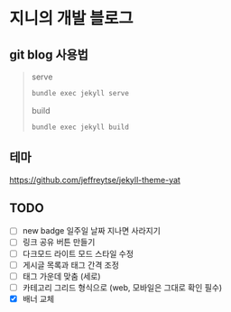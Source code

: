 # 지니의 개발 블로그

## git blog 사용법

> serve
>
> ```bash
> bundle exec jekyll serve
>```
>
> build
>
> ```bash
> bundle exec jekyll build
> ```

## 테마

<https://github.com/jeffreytse/jekyll-theme-yat>

## TODO

- [ ] new badge 일주일 날짜 지나면 사라지기
- [ ] 링크 공유 버튼 만들기
- [ ] 다크모드 라이트 모드 스타일 수정
- [ ] 게시글 목록과 태그 간격 조정
- [ ] 태그 가운데 맞춤 (세로)
- [ ] 카테고리 그리드 형식으로 (web, 모바일은 그대로 확인 필수)
- [X] 배너 교체
